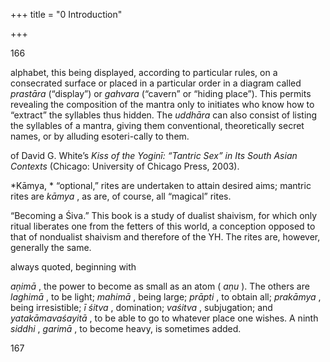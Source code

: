 +++
title = "0 Introduction"

+++

[^31]: The *uddhāra* of a mantra is the ritual procedure by which one “extracts”\( *ud-DHRī*\) its constituent syllables from the ensemble of the Sanskrit 

166



alphabet, this being displayed, according to particular rules, on a consecrated surface or placed in a particular order in a diagram called *prastāra* \(“display”\) or *gahvara* \(“cavern” or “hiding place”\). This permits revealing the composition of the mantra only to initiates who know how to “extract” the syllables thus hidden. The *uddhāra* can also consist of listing the syllables of a mantra, giving them conventional, theoretically secret names, or by alluding esoteri-cally to them. 

[^32]: There are, in fact, various other forms, made of three clusters but of varying length, quoted notably in Purṇānanda’s *Śrītattvacintāmaṇi*. 

[^33]: On this important term, see YH 1.67 and its commentary. 

[^34]: The basic work on the *kāmakalā* is Puṇyānanda’s *Kāmakalāvilāsa* , which was edited and translated by Arthur Avalon in 1922 \(reprint Madras: Ganesh & Co., 1953\). A careful and interesting study of this diagram is found in chapter 4 

of David G. White’s *Kiss of the Yoginī: “Tantric Sex” in Its South Asian Contexts* \(Chicago: University of Chicago Press, 2003\). 

[^35]: *Nirīkṣaṇa* , also called *dṛṣṭipāta* \(“the casting of a glance”\), as a means to infl uence, harm, or else help spiritually, plays an important role in Indian religious or magic practice. The compassionate glance of the guru helps his disciple. 

[^36]: Hindu rites are traditionally divided into three classes. *Nitya* , “regular,” are daily and mandatory rites; their performance does not bring any merit, but not to perform them is a fault. The *naimittika* , “occasional,” rites are obligatory but are to be performed on particular prescribed occasions; they bring merit. 

*Kāmya, * “optional,” rites are undertaken to attain desired aims; mantric rites are *kāmya* , as are, of course, all “magical” rites. 

[^37]: On the practice and spirit of the Tantric Śaiva worship, see Richard H. Davis, Ritual in an Oscillating Universe: Worshipping Śiva in Medieval India \(Princeton, N.J.: Princeton University Press\), especially the chapter titled 

“Becoming a Śiva.” This book is a study of dualist shaivism, for which only ritual liberates one from the fetters of this world, a conception opposed to that of nondualist shaivism and therefore of the YH. The rites are, however, generally the same. 

[^38]: It is mentioned by Abhinavagupta in the *Tantrāloka* and in Tantras of the Kubjikāmata. 

[^39]: There are traditionally eight main *siddhis* 

always quoted, beginning with 

*aṇimā* , the power to become as small as an atom \( *aṇu* \). The others are *laghimā* , to be light; *mahimā* , being large; *prāpti* , to obtain all; *prakāmya* , being irresistible; *ī śitva* , domination; *vaśitva* , subjugation; and *yatakāmavaśayitā* , to be able to go to whatever place one wishes. A ninth *siddhi* , *garimā* , to become heavy, is sometimes added. 

[^40]: On this center of the yogic body, situated twelve fi nger-breadths above the head, see chapter 3.49. 

[^41]: See note 17 above. 



167
